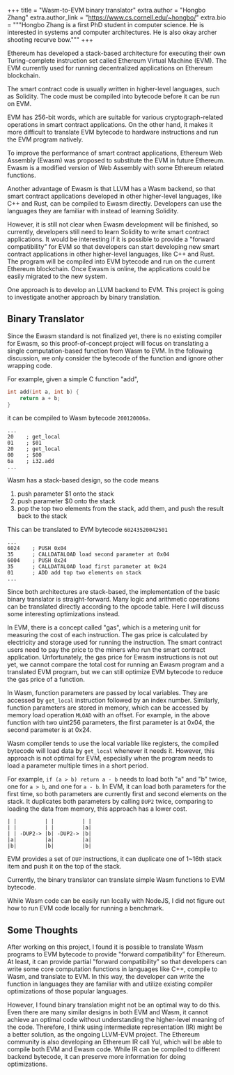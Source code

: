 +++ title = "Wasm-to-EVM binary translator" extra.author = "Hongbo Zhang" extra.author_link = "https://www.cs.cornell.edu/~hongbo/" extra.bio = """Hongbo Zhang is a first PhD student in computer science. He is interested in systems and computer architectures. He is also okay archer shooting recurve bow.""" +++

Ethereum has developed a stack-based architecture for executing their own Turing-complete instruction set called Ethereum Virtual Machine (EVM). The EVM currently used for running decentralized applications on Ethereum blockchain. 

The smart contract code is usually written in higher-level languages, such as Solidity. The code must be compiled into bytecode before it can be run on EVM. 

EVM has 256-bit words, which are suitable for various cryptograph-related operations in smart contract applications. On the other hand, it makes it more difficult to translate EVM bytecode to hardware instructions and run the EVM program natively. 

To improve the performance of smart contract applications, Ethereum Web Assembly (Ewasm) was proposed to substitute the EVM in future Ethereum. Ewasm is a modified version of Web Assembly with some Ethereum related functions. 

Another advantage of Ewasm is that LLVM has a Wasm backend, so that smart contract applications developed in other higher-level languages, like C++ and Rust, can be compiled to Ewasm directly. Developers can use the languages they are familiar with instead of learning Solidity. 

However, it is still not clear when Ewasm development will be finished, so currently, developers still need to learn Solidity to write smart contract applications. It would be interesting if it is possible to provide a "forward compatibility" for EVM so that developers can start developing new smart contract applications in other higher-level languages, like C++ and Rust. The program will be compiled into EVM bytecode and run on the current Ethereum blockchain. Once Ewasm is online, the applications could be easily migrated to the new system.

One approach is to develop an LLVM backend to EVM. This project is going to investigate another approach by binary translation. 

## Binary Translator 

Since the Ewasm standard is not finalized yet, there is no existing compiler for Ewasm, so this proof-of-concept project will focus on translating a single computation-based function from Wasm to EVM. In the following discussion, we only consider the bytecode of the function and ignore other wrapping code.

For example, given a simple C function "add", 
```C
int add(int a, int b) {
    return a + b;
}
```
it can be compiled to Wasm bytecode `200120006a`.
```
...
20    ; get_local
01    ; $01
20    ; get_local
00    ; $00
6a    ; i32.add
...
```
Wasm has a stack-based design, so the code means

1. push parameter $1 onto the stack
2. push parameter $0 onto the stack
3. pop the top two elements from the stack, add them, and push the result back to the stack

This can be translated to EVM bytecode `60243520042501`

```
...
6024    ; PUSH 0x04
35      ; CALLDATALOAD load second parameter at 0x04
6004    ; PUSH 0x24
35      ; CALLDATALOAD load first parameter at 0x24
01      ; ADD add top two elements on stack
...
```

Since both architectures are stack-based, the implementation of the basic binary translator is straight-forward. Many logic and arithmetic operations can be translated directly according to the opcode table. Here I will discuss some interesting optimizations instead. 

In EVM, there is a concept called "gas", which is a metering unit for measuring the cost of each instruction. The gas price is calculated by electricity and storage used for running the instruction. The smart contract users need to pay the price to the miners who run the smart contract application. 
Unfortunately, the gas price for Ewasm instructions is not out yet, we cannot compare the total cost for running an Ewasm program and a translated EVM program, but we can still optimize EVM bytecode to reduce the gas price of a function.

In Wasm, function parameters are passed by local variables. They are accessed by `get_local` instruction followed by an index number. Similarly, function parameters are stored in memory, which can be accessed by memory load operation `MLOAD` with an offset. For example, in the above function with two uint256 parameters, the first parameter is at 0x04, the second parameter is at 0x24. 

Wasm compiler tends to use the local variable like registers, the compiled bytecode will load data by `get_local` whenever it needs it. However, this approach is not optimal for EVM, especially when the program needs to load a parameter multiple times in a short period. 

For example, `if (a > b) return a - b` needs to load both "a" and "b" twice, 
one for `a > b`, and one for `a - b`. In EVM, it can load both parameters for the first time, so both parameters are currently first and second elements on the stack. It duplicates both parameters by calling `DUP2` twice, comparing to loading the data from memory, this approach has a lower cost. 
```
| |         | |         | |
| |         | |         |a|
| | -DUP2-> |b| -DUP2-> |b|
|a|         |a|         |a|
|b|         |b|         |b|
```
EVM provides a set of `DUP` instructions, it can duplicate one of 1~16th stack item and push it on the top of the stack. 

Currently, the binary translator can translate simple Wasm functions to EVM bytecode. 

While Wasm code can be easily run locally with NodeJS, I did not figure out how to run EVM code locally for running a benchmark.

## Some Thoughts

After working on this project, I found it is possible to translate Wasm programs to EVM bytecode to provide "forward compatibility" for Ethereum. At least, it can provide partial "forward compatibility" so that developers can write some core computation functions in languages like C++, compile to Wasm, and translate to EVM. In this way, the developer can write the function in languages they are familiar with and utilize existing compiler optimizations of those popular languages. 

However, I found binary translation might not be an optimal way to do this. Even there are many similar designs in both EVM and Wasm, it cannot achieve an optimal code without understanding the higher-level meaning of the code. Therefore, I think using intermediate representation (IR) might be a better solution, as the ongoing LLVM-EVM project. The Ethereum community is also developing an Ethereum  IR call Yul, which will be able to compile both EVM and Ewasm code.  While IR can be compiled to different backend bytecode, it can preserve more information for doing optimizations. 
